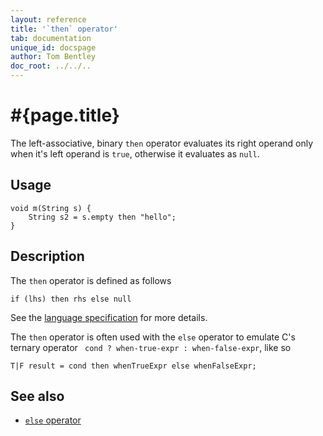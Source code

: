 ```yaml
---
layout: reference
title: '`then` operator'
tab: documentation
unique_id: docspage
author: Tom Bentley
doc_root: ../../..
---
```


# #{page.title}

The left-associative, binary `then` operator evaluates its right operand only 
when it's left operand is `true`, otherwise it evaluates as `null`.

## Usage 

<!-- try: -->
    void m(String s) {
        String s2 = s.empty then "hello";
    }

## Description

The `then` operator is defined as follows

<!-- check:none -->
<!-- try: -->
    if (lhs) then rhs else null

See the [language specification](#{site.urls.spec_current}#conditionals) for more details.

The `then` operator is often used with the `else` operator to emulate
C's ternary operator ` cond ? when-true-expr : when-false-expr`, like so

    T|F result = cond then whenTrueExpr else whenFalseExpr;


## See also

* [`else` operator](../else)
